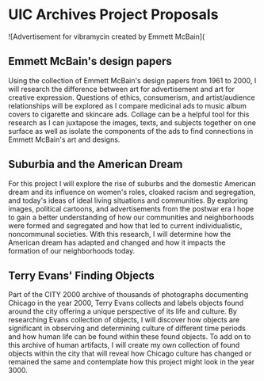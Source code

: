# UIC Archives Project Proposals  
  
![Advertisement for vibramycin created by Emmett McBain](
## Emmett McBain's design papers  
Using the collection of Emmett McBain's design papers from 1961 to 2000, I will research the difference between art for advertisement and art for creative expression. Questions of ethics, consumerism, and artist/audience relationships will be explored as I compare medicinal ads to music album covers to cigarette and skincare ads. Collage can be a helpful tool for this research as I can juxtapose the images, texts, and subjects together on one surface as well as isolate the components of the ads to find connections in Emmett McBain's art and designs.  

## Suburbia and the American Dream  
For this project I will explore the rise of suburbs and the domestic American dream and its influence on women's roles, cloaked racism and segregation, and today's ideas of ideal living situations and communities. By exploring images, political cartoons, and advertisements from the postwar era I hope to gain a better understanding of how our communities and neighborhoods were formed and segregated and how that led to current individualistic, noncommunal societies. With this research, I will determine how the American dream has adapted and changed and how it impacts the formation of our neighborhoods today.  

## Terry Evans' Finding Objects  
Part of the CITY 2000 archive of thousands of photographs documenting Chicago in the year 2000, Terry Evans collects and labels objects found around the city offering a unique perspective of its life and culture. By researching Evans collection of objects, I will discover how objects are significant in observing and determining culture of different time periods and how human life can be found within these found objects. To add on to this archive of human artifacts, I will create my own collection of found objects within the city that will reveal how Chicago culture has changed or remained the same and contemplate how this project might look in the year 3000.
